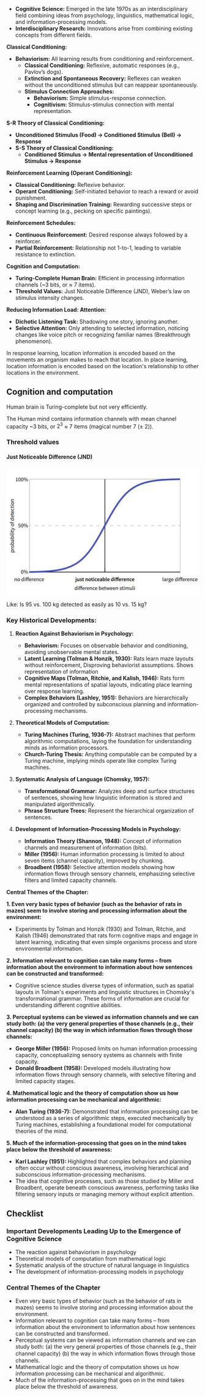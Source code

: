 - **Cognitive Science:** Emerged in the late 1970s as an interdisciplinary field combining ideas from psychology, linguistics, mathematical logic, and information-processing models.
- **Interdisciplinary Research:** Innovations arise from combining existing concepts from different fields.

**Classical Conditioning:**
- **Behaviorism:**
      All learning results from conditioning and reinforcement.
  - **Classical Conditioning:** Reflexive, automatic responses (e.g., Pavlov’s dogs).
  - **Extinction and Spontaneous Recovery:** Reflexes can weaken without the unconditioned stimulus but can reappear spontaneously.
  - **Stimulus Connection Approaches:**
    - **Behaviorism:** Simple stimulus-response connection.
    - **Cognitivism:** Stimulus-stimulus connection with mental representation.

**S-R Theory of Classical Conditioning:**
- **Unconditioned Stimulus (Food) → Conditioned Stimulus (Bell) → Response**
- **S-S Theory of Classical Conditioning:**
  - **Conditioned Stimulus → Mental representation of Unconditioned Stimulus → Response**

**Reinforcement Learning (Operant Conditioning):**
- **Classical Conditioning:** Reflexive behavior.
- **Operant Conditioning:** Self-initiated behavior to reach a reward or avoid punishment.
- **Shaping and Discrimination Training:** Rewarding successive steps or concept learning (e.g., pecking on specific paintings).

**Reinforcement Schedules:**
- **Continuous Reinforcement:** Desired response always followed by a reinforcer.
- **Partial Reinforcement:** Relationship not 1-to-1, leading to variable resistance to extinction.

**Cognition and Computation:**
- **Turing-Complete Human Brain:** Efficient in processing information channels (~3 bits, or ≈ 7 items).
- **Threshold Values:** Just Noticeable Difference (JND), Weber’s law on stimulus intensity changes.

**Reducing Information Load: Attention:**
- **Dichotic Listening Task:** Shadowing one story, ignoring another.
- **Selective Attention:** Only attending to selected information, noticing changes like voice pitch or recognizing familiar names (Breakthrough phenomenon).


In response learning, location information is encoded based on the movements an organism makes to reach that location. In place learning, location information is encoded based on the location's relationship to other locations in the environment.
## Cognition and computation

Human brain is Turing-complete but not very efficiently.

The Human mind contains information channels with mean channel capacity ~3 bits, or $2^3$ ≈ 7 items (magical number 7 (± 2)).

### Threshold values 
#### Just Noticeable Difference (JND)
![Image 1](../../Files/second-semester/itcs/1.jpg)

Like: Is 95 vs. 100 kg detected as easily as 10 vs. 15 kg?
### **Key Historical Developments:**
1. **Reaction Against Behaviorism in Psychology:**
   - **Behaviorism:** Focuses on observable behavior and conditioning, avoiding unobservable mental states.
   - **Latent Learning (Tolman & Honzik, 1930):** Rats learn maze layouts without reinforcement, Disproving behaviorist assumptions. Shows representation of information
   - **Cognitive Maps (Tolman, Ritchie, and Kalish, 1946):** Rats form mental representations of spatial layouts, indicating place learning over response learning.
   - **Complex Behaviors (Lashley, 1951):** Behaviors are hierarchically organized and controlled by subconscious planning and information-processing mechanisms.
2. **Theoretical Models of Computation:**
   - **Turing Machines (Turing, 1936-7):** Abstract machines that perform algorithmic computations, laying the foundation for understanding minds as information processors.
   - **Church-Turing Thesis:** Anything computable can be computed by a Turing machine, implying minds operate like complex Turing machines.

3. **Systematic Analysis of Language (Chomsky, 1957):**
   - **Transformational Grammar:** Analyzes deep and surface structures of sentences, showing how linguistic information is stored and manipulated algorithmically.
   - **Phrase Structure Trees:** Represent the hierarchical organization of sentences.
4. **Development of Information-Processing Models in Psychology:**
   - **Information Theory (Shannon, 1948):** Concept of information channels and measurement of information (bits).
   - **Miller (1956):** Human information processing is limited to about seven items (channel capacity), improved by chunking.
   - **Broadbent (1958):** Selective attention models showing how information flows through sensory channels, emphasizing selective filters and limited capacity channels.

**Central Themes of the Chapter:**

**1. Even very basic types of behavior (such as the behavior of rats in mazes) seem to involve storing and processing information about the environment:**
- Experiments by Tolman and Honzik (1930) and Tolman, Ritchie, and Kalish (1946) demonstrated that rats form cognitive maps and engage in latent learning, indicating that even simple organisms process and store environmental information.

**2. Information relevant to cognition can take many forms – from information about the environment to information about how sentences can be constructed and transformed:**
- Cognitive science studies diverse types of information, such as spatial layouts in Tolman's experiments and linguistic structures in Chomsky's transformational grammar. These forms of information are crucial for understanding different cognitive abilities.

**3. Perceptual systems can be viewed as information channels and we can study both: (a) the very general properties of those channels (e.g., their channel capacity) (b) the way in which information flows through those channels:**
- **George Miller (1956):** Proposed limits on human information processing capacity, conceptualizing sensory systems as channels with finite capacity.
- **Donald Broadbent (1958):** Developed models illustrating how information flows through sensory channels, with selective filtering and limited capacity stages.

**4. Mathematical logic and the theory of computation show us how information processing can be mechanical and algorithmic:**
- **Alan Turing (1936-7):** Demonstrated that information processing can be understood as a series of algorithmic steps, executed mechanically by Turing machines, establishing a foundational model for computational theories of the mind.

**5. Much of the information-processing that goes on in the mind takes place below the threshold of awareness:**
- **Karl Lashley (1951):** Highlighted that complex behaviors and planning often occur without conscious awareness, involving hierarchical and subconscious information-processing mechanisms.
- The idea that cognitive processes, such as those studied by Miller and Broadbent, operate beneath conscious awareness, performing tasks like filtering sensory inputs or managing memory without explicit attention.


## Checklist

### Important Developments Leading Up to the Emergence of Cognitive Science
- The reaction against behaviorism in psychology
- Theoretical models of computation from mathematical logic
- Systematic analysis of the structure of natural language in linguistics
- The development of information-processing models in psychology

### Central Themes of the Chapter
- Even very basic types of behavior (such as the behavior of rats in mazes) seems to involve storing
and processing information about the environment.
- Information relevant to cognition can take many forms – from information about the environment
to information about how sentences can be constructed and transformed.
- Perceptual systems can be viewed as information channels and we can study both: (a) the very
general properties of those channels (e.g., their channel capacity) (b) the way in which information
ﬂows through those channels.
- Mathematical logic and the theory of computation shows us how information processing can be
mechanical and algorithmic.
- Much of the information-processing that goes on in the mind takes place below the threshold of
awareness.